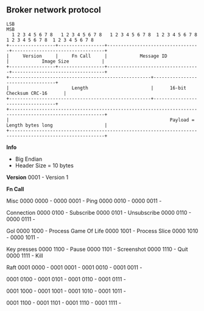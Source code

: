 ## Broker network protocol

```
LSB                                                                                                       MSB
  1 2 3 4 5 6 7 8   1 2 3 4 5 6 7 8   1 2 3 4 5 6 7 8  1 2 3 4 5 6 7 8   1 2 3 4 5 6 7 8  1 2 3 4 5 6 7 8  
+-----------------+-----------------+----------------------------------+----------------------------------+
|     Version     |     Fn Call     |            Message ID            |            Image Size            | 
+-----------------+-----------------+----------------------------------+----------------------------------+
+----------------------------------------------------+----------------------------------+
|                       Length                       |      16-bit Checksum CRC-16      |
+----------------------------------------------------+----------------------------------+
+---------------------------------------------------------------------------------------------------------+
|                                                           Payload = Length bytes long                   |
+---------------------------------------------------------------------------------------------------------+
```

**Info**

- Big Endian
- Header Size = 10 bytes 


**Version**
0001 - Version 1

**Fn Call**

Misc
0000 0000 - 
0000 0001 - Ping
0000 0010 - 
0000 0011 - 

Connection
0000 0100 - Subscribe
0000 0101 - Unsubscribe
0000 0110 - 
0000 0111 - 

Gol
0000 1000 - Process Game Of Life
0000 1001 - Process Slice
0000 1010 - 
0000 1011 - 

Key presses
0000 1100 - Pause
0000 1101 - Screenshot
0000 1110 - Quit
0000 1111 - Kill

Raft
0001 0000 -
0001 0001 - 
0001 0010 -
0001 0011 -

0001 0100 -
0001 0101 -
0001 0110 -
0001 0111 -

0001 1000 -
0001 1001 -
0001 1010 -
0001 1011 -

0001 1100 -
0001 1101 -
0001 1110 -
0001 1111 -
